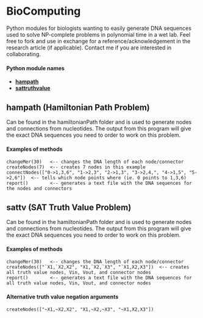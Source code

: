 # BioComputing
Python modules for biologists wanting to easily generate DNA sequences used to solve NP-complete problems in polynomial time in a wet lab. Feel free to fork and use in exchange for a reference/acknowledgement in the research article (if applicable). Contact me if you are interested in collaborating.

#### Python module names
* **[hampath](https://github.com/Abesuden/BioComputing/blob/master/README.md#hampath-hamiltonian-path-problem)**
* **[sattruthvalue](https://github.com/Abesuden/BioComputing/blob/master/README.md#sattv-sat-truth-value-problem)**

## hampath (Hamiltonian Path Problem)
  Can be found in the hamiltonianPath folder and is used to generate nodes and connections from nucleotides. The output from this program will give the exact DNA sequences you need to order to work on this problem.

#### Examples of methods
```
changeMer(30)   <-- changes the DNA length of each node/connector
createNodes(7)  <-- creates 7 nodes in this example
connectNodes(["0->1,3,6", "1->2,3", "2->1,3", "3->2,4,", "4->1,5", "5->2,6"])  <-- tells which node points where (ie. 0 points to 1,3,6)
report()        <-- generates a text file with the DNA sequences for the nodes and connectors
```

## sattv (SAT Truth Value Problem)
  Can be found in the hamiltonianPath folder and is used to generate nodes and connections from nucleotides. The output from this program will give the exact DNA sequences you need to order to work on this problem.

#### Examples of methods
```
changeMer(30)   <-- changes the DNA length of each node/connector
createNodes(["`X1,`X2,X2", "X1,`X2,`X3", "`X1,X2,X3"])  <-- creates all truth value nodes, Vin, Vout, and connector nodes
report()        <-- generates a text file with the DNA sequences for all truth value nodes, Vin, Vout, and connector nodes
```

#### Alternative truth value negation arguments
```
createNodes(["~X1,~X2,X2", "X1,~X2,~X3", "~X1,X2,X3"])
```
